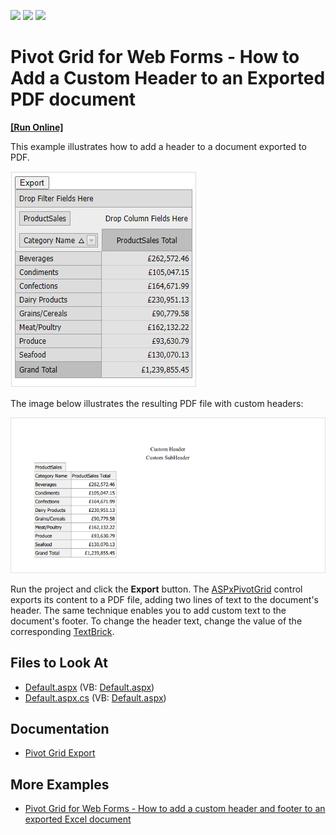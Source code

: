 <!-- default badges list -->
![](https://img.shields.io/endpoint?url=https://codecentral.devexpress.com/api/v1/VersionRange/128577104/21.2.3%2B)
[![](https://img.shields.io/badge/Open_in_DevExpress_Support_Center-FF7200?style=flat-square&logo=DevExpress&logoColor=white)](https://supportcenter.devexpress.com/ticket/details/E1188)
[![](https://img.shields.io/badge/📖_How_to_use_DevExpress_Examples-e9f6fc?style=flat-square)](https://docs.devexpress.com/GeneralInformation/403183)
<!-- default badges end -->
<!-- default file list -->
# Pivot Grid for Web Forms - How to Add a Custom Header to an Exported PDF document
<!-- run online -->
**[[Run Online]](https://codecentral.devexpress.com/e1188/)**
<!-- run online end -->

This example illustrates how to add a header to a document exported to PDF.

![Pivot Grid for Web Forms - Custom Header for Export](images/pivot-grid-web-forms-export-custom-header.png)

The image below illustrates the resulting PDF file with custom headers:

![Pivot Grid for Web Forms - Custom Header for Export](images/pivot-grid-export-pdf-custom-headers.png)


Run the project and click the **Export** button. The [ASPxPivotGrid](https://docs.devexpress.com/AspNet/DevExpress.Web.ASPxPivotGrid.ASPxPivotGrid) control exports its content to a PDF file, adding two lines of text to the document's header. The same technique enables you to add custom text to the document's footer. To change the header text, change the value of the corresponding [TextBrick](https://docs.devexpress.com/CoreLibraries/DevExpress.XtraPrinting.TextBrick).

## Files to Look At


- [Default.aspx](./CS/Default.aspx) (VB: [Default.aspx](./VB/Default.aspx))
- [Default.aspx.cs](./CS/Default.aspx.cs) (VB: [Default.aspx](./VB/Default.aspx))

## Documentation

- [Pivot Grid Export](https://docs.devexpress.com/AspNet/114650/components/pivot-grid/export/export-overview)

## More Examples

- [Pivot Grid for Web Forms - How to add a custom header and footer to an exported Excel document](https://github.com/DevExpress-Examples/data-aware-export-how-to-add-custom-header-and-footer-to-an-exported-excel-document-t355654)
